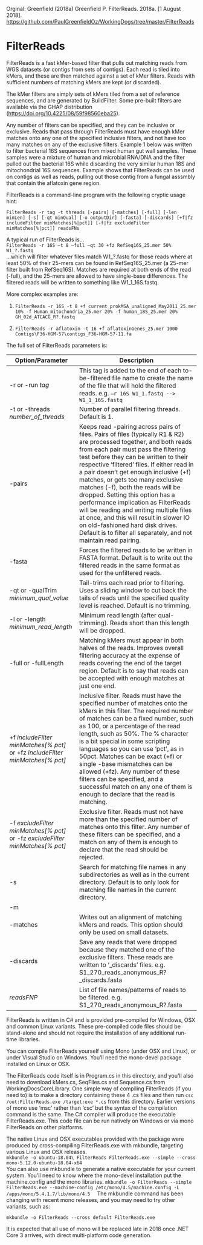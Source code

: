 Orginal: Greenfield (2018a) Greenfield P. FilterReads. 2018a. [1 August 2018]. https://github.com/PaulGreenfieldOz/WorkingDogs/tree/master/FilterReads﻿
# FilterReads
FilterReads is a fast kMer-based filter that pulls out matching reads from WGS datasets (or contigs from sets of contigs). Each read is tiled into kMers, and these are then matched against a set of kMer filters. Reads with sufficient numbers of matching kMers are kept (or discarded).  

The kMer filters are simply sets of kMers tiled from a set of reference sequences, and are generated by BuildFilter. Some pre-built filters are available via the GHAP distribution (https://doi.org/10.4225/08/59f98560eba25).  

Any number of filters can be specified, and they can be inclusive or exclusive. Reads that pass through FilterReads must have enough kMer matches onto any one of the specified inclusive filters, and not have too many matches on any of the exclusive filters. 
Example 1 below was written to filter bacterial 16S sequences from mixed human gut wall samples. 
These samples were a mixture of human and microbial RNA/DNA and the filter pulled out the bacterial 16S while discarding the very similar human 18S and mitochondrial 16S sequences. 
Example shows that FilterReads can be used on contigs as well as reads, pulling out those contig from a fungal asssmbly that contain the aflatoxin gene region.

FilterReads is a command-line program with the following cryptic usage hint:  
```
FilterReads -r tag -t threads [-pairs] [-matches] [-full] [-len minLen] [-s] [-qt minQual] [-o outputDir] [-fasta] [-discards] [+f|fz includeFilter minMatches[%|pct]] [-f|fz excludeFilter minMatches[%|pct]] readsFNs
```  

A typical run of FilterReads is…  
`
FilterReads -r 16S –t 8 –full –qt 30 +fz RefSeq16S_25.mer 50% W1_?.fastq  
`  
…which will filter whatever files match W1_?.fastq for those reads where at least 50% of their 25-mers 
can be found in RefSeq16S_25.mer (a 25-mer filter built from RefSeq16S). Matches are required at 
both ends of the read (-full), and the 25-mers are allowed to have single-base differences. 
The filtered reads will be written to something like W1_1_16S.fastq.  

More complex examples are:

1. `FilterReads -r 16S -t 8 +f current_prokMSA_unaligned_May2011_25.mer 10% -f Human_mitochondria_25.mer 20% -f human_18S_25.mer 20% GH_02d_ATCACG_R?.fastq`

2. `FilterReads -r aflatoxin -t 16 +f aflatoxinGenes_25.mer 1000 Contigs\F36-HGM-57\contigs_F36-HGM-57-11.fa`

The full set of FilterReads parameters is:

| Option/Parameter        | Description       |
| ------------- |-------------| 
| -r or -run *tag* |This tag is added to the end of each to-be-filtered file name to create the name of the file that will hold the filtered reads. e.g. `–r 16S W1_1.fastq --> W1_1_16S.fastq`| 
| -t or -threads *number_of_threads* | Number of parallel filtering threads. Default is 1. |  
| -pairs | Keeps read -pairing across pairs of files. Pairs of files (typically R1 & R2) are processed together, and both reads from each pair must pass the filtering test before they can be written to their respective ‘filtered’ files. If either read in a pair doesn’t get enough inclusive (+f) matches, or gets too many exclusive matches (-f), both the reads will be dropped. Setting this option has a performance implication as FilterReads will be reading and writing multiple files at once, and this will result in slower IO on old-fashioned hard disk drives. Default is to filter all separately, and not maintain read pairing. |
| -fasta | Forces the filtered reads to be written in FASTA format. Default is to write out the filtered reads in the same format as used for the unfiltered reads. |
| -qt or -qualTrim *minimum_qual_value* | Tail-trims each read prior to filtering. Uses a sliding window to cut back the tails of reads until the specified quality level is reached. Default is no trimming. |
| -l or -length *minimum_read_length* | Minimum read length (after qual-trimming). Reads short than this length will be dropped.  |
| -full or -fullLength | Matching kMers must appear in both halves of the reads. Improves overall filtering accuracy at the expense of reads covering the end of the target region. Default is to say that reads can be accepted with enough matches at just one end. |
|+f *includeFilter minMatches[% pct]* or +fz *includeFilter minMatches[% pct]* | Inclusive filter. Reads must have the specified number of matches onto the kMers in this filter. The required number of matches can be a fixed number, such as 100, or a percentage of the read length, such as 50%. The % character is a bit special in some scripting languages so you can use ‘pct’, as in 50pct.  Matches can be exact (+f) or single -base mismatches can be allowed (+fz). Any number of these filters can be specified, and a successful match on any one of them is enough to declare that the read is matching. |
| -f *excludeFilter minMatches[% pct]* or -fz *excludeFilter minMatches[% pct]* | Exclusive filter. Reads must not have more than the specified number of matches onto this filter. Any number of these filters can be specified, and a match on any of them is enough to declare that the read should be rejected. |
| -s | Search for matching file names in any subdirectories as well as in the current directory. Default is to only look for matching file names in the current directory.  |
| -m |
| -matches | Writes out an alignment of matching kMers and reads. This option should only be used on small datasets.  |
| -discards | Save any reads that were dropped because they matched one of the exclusive filters. These reads are written to ‘_discards’ files. e.g. S1_270_reads_anonymous_R?_discards.fasta |
| *readsFNP*  | List of file names/patterns of reads to be filtered. e.g. S1_270_reads_anonymous_R?.fasta |

FilterReads is written in C# and is provided pre-compiled for Windows, OSX and common Linux variants. These pre-compiled code files should be stand-alone and should not require the installation of any additional run-time libraries.   

You can compile FilterReads yourself using Mono (under OSX and Linux), or under Visual Studio on Windows. You’ll need the mono-devel package installed on Linux or OSX.  


The FilterReads code itself is in Program.cs in this directory, and you'll also need to download kMers.cs, SeqFiles.cs and Sequence.cs from WorkingDocsCoreLibrary. One simple way of compiling FilterReads (if you need to) is to make a directory containing these 4 .cs files and then run
`
csc /out:FilterReads.exe /target:exe *.cs
`
from this directory. Earlier versions of mono use ‘msc’ rather than ‘csc’ but the syntax of the compilation command is the same. The C# compiler will produce the executable FilterReads.exe. This code file can be run natively on Windows or via mono FilterReads on other platforms.  


The native Linux and OSX executables provided with the package were produced by cross-compiling FilterReads.exe with mkbundle, targeting various Linux and OSX releases.  
`
mkbundle -o ubuntu-18.04\ FilterReads FilterReads.exe --simple --cross mono-5.12.0-ubuntu-18.04-x64  
`  
You can also use mkbundle to generate a native executable for your current system. You’ll need to know where the mono-devel installation put the machine.config and the mono libraries. 
`
mkbundle -o FilterReads --simple FilterReads.exe --machine-config /etc/mono/4.5/machine.config -L /apps/mono/5.4.1.7/lib/mono/4.5  
`
The mkbundle command has been changing with recent mono releases, and you may need to try other variants, such as:

`
mkbundle -o FilterReads --cross default FilterReads.exe  
`

It is expected that all use of mono will be replaced late in 2018 once .NET Core 3 arrives, with direct multi-platform code generation. 

